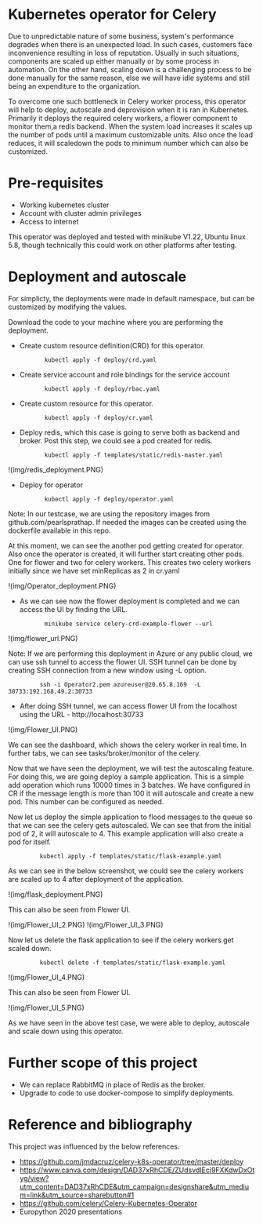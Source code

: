 # Kubernetes operator for Celery

Due to unpredictable nature of some business, system's performance degrades when there is an unexpected load. In such cases, customers face inconvenience resulting in loss of reputation. Usually in such situations, components are scaled up either manually or by some process in automation. On the other hand, scaling down is a challenging process to be done manually for the same reason, else we will have idle systems and still being an expenditure to the organization. 

To overcome one such bottleneck in Celery worker process, this operator will help to deploy, autoscale and deprovision when it is ran in Kubernetes. Primarily it deploys the required celery workers, a flower component to monitor them,a redis backend. When the system load increases it scales up the number of pods until a maximum customizable units. Also once the load reduces, it will scaledown the pods to minimum number which can also be customized.


# Pre-requisites

- Working kubernetes cluster 
- Account with cluster admin privileges
- Access to internet

This operator was deployed and tested with minikube V1.22, Ubuntu linux 5.8, though technically this could work on other platforms after testing.

# Deployment and autoscale

For simplicty, the deployments were made in default namespace, but can be customized by modifying the values.  

Download the code to your machine where you are performing the deployment.

- Create custom resource definition(CRD) for this operator.

             kubectl apply -f deploy/crd.yaml
            
- Create service account and role bindings for the service account
 
             kubectl apply -f deploy/rbac.yaml
             
- Create custom resource for this operator.

             kubectl apply -f deploy/cr.yaml

- Deploy redis, which this case is going to serve both as backend and broker. Post this step, we could see a pod created for redis.

             kubectl apply -f templates/static/redis-master.yaml

 !(img/redis_deployment.PNG)

- Deploy for operator 

             kubectl apply -f deploy/operator.yaml

Note: In our testcase, we are using the repository images from github.com/pearlsprathap. If needed the images can be created using the dockerfile available in this repo.

At this moment, we can see the another pod getting created for operator. Also once the operator is created, it will further start creating other pods. One for flower and two for celery workers. This creates two celery workers initially since we have set minReplicas as 2 in cr.yaml

!(img/Operator_deployment.PNG)

- As we can see now the flower deployment is completed and we can access the UI by finding the URL. 

             minikube service celery-crd-example-flower --url

!(img/flower_url.PNG)

Note: If we are performing this deployment in Azure or any public cloud, we can use ssh tunnel to access the flower UI. SSH tunnel can be done by creating SSH connection from a new window using -L option.

             ssh -i Operator2.pem azureuser@20.65.8.169  -L 30733:192.168.49.2:30733
             
- After doing SSH tunnel, we can access flower UI from the localhost using the URL - http://localhost:30733

!(img/Flower_UI.PNG)

We can see the dashboard, which shows the celery worker in real time. In further tabs, we can see tasks/broker/monitor of the celery. 

Now that we have seen the deployment, we will test the autoscaling feature. For doing this, we are going deploy a sample application. This is a simple add operation which runs 10000 times in 3 batches. We have configured in CR if the message length is more than 100 it will autoscale and create a new pod. This number can be configured as needed. 

Now let us deploy the simple application to flood messages to the queue so that we can see the celery gets autoscaled. We can see that from the initial pod of 2, it will autoscale to 4. This example application will also create a pod for itself.

             kubectl apply -f templates/static/flask-example.yaml

As we can see in the below screenshot, we could see the celery workers are scaled up to 4 after deployment of the application.

!(img/flask_deployment.PNG)

This can also be seen from Flower UI.

!(img/Flower_UI_2.PNG)
!(img/Flower_UI_3.PNG)

Now let us delete the flask application to see if the celery workers get scaled down.

             kubectl delete -f templates/static/flask-example.yaml
             
!(img/Flower_UI_4.PNG)

This can also be seen from Flower UI.

!(img/Flower_UI_5.PNG)

As we have seen in the above test case, we were able to deploy, autoscale and scale down using this operator. 

 # Further scope of this project
 
- We can replace RabbitMQ in place of Redis as the broker.
- Upgrade to code to use docker-compose to simplify deployments.

 # Reference and bibliography
 
 This project was influenced by the below references.
 
 - https://github.com/jmdacruz/celery-k8s-operator/tree/master/deploy
 - https://www.canva.com/design/DAD37xRhCDE/ZUdsvdIEcj9FXKdwDxOtyg/view?utm_content=DAD37xRhCDE&utm_campaign=designshare&utm_medium=link&utm_source=sharebutton#1
 - https://github.com/celery/Celery-Kubernetes-Operator
 - Europython 2020 presentations
